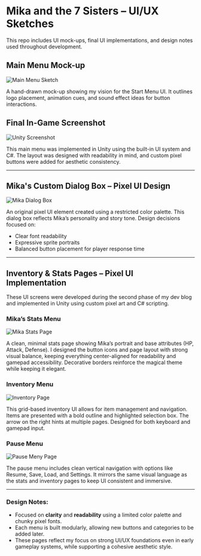# Mika and the 7 Sisters – UI/UX Sketches

This repo includes UI mock-ups, final UI implementations, and design notes used throughout development.

## Main Menu Mock-up

![Main Menu Sketch](assets/MockUpSketch1.jpg)

A hand-drawn mock-up showing my vision for the Start Menu UI. It outlines logo placement, animation cues, and sound effect ideas for button interactions.

## Final In-Game Screenshot

![Unity Screenshot](assets/GameMenuFinal.png)

This main menu was implemented in Unity using the built-in UI system and C#. The layout was designed with readability in mind, and custom pixel buttons were added for aesthetic consistency.

---

## Mika's Custom Dialog Box – Pixel UI Design

![Mika Dialog Box](assets/CharacterDialogueBox.png)

An original pixel UI element created using a restricted color palette. This dialog box reflects Mika’s personality and story tone. Design decisions focused on:
- Clear font readability
- Expressive sprite portraits
- Balanced button placement for player response time

---

## Inventory & Stats Pages – Pixel UI Implementation

These UI screens were developed during the second phase of my dev blog and implemented in Unity using custom pixel art and C# scripting.

### Mika’s Stats Menu

![Mika Stats Page](/assets/StatsPage.png)

A clean, minimal stats page showing Mika’s portrait and base attributes (HP, Attack, Defense). I designed the button icons and page layout with strong visual balance, keeping everything center-aligned for readability and gamepad accessibility. Decorative borders reinforce the magical theme while keeping it elegant.

### Inventory Menu

![Inventory Page](/assets/Inventory.png)

This grid-based inventory UI allows for item management and navigation. Items are presented with a bold outline and highlighted selection box. The arrow on the right hints at multiple pages. Designed for both keyboard and gamepad input.

### Pause Menu

![Pause Meny Page](/assets/PauseMenu.png)

The pause menu includes clean vertical navigation with options like Resume, Save, Load, and Settings. It mirrors the same visual language as the stats and inventory pages to keep UI consistent and immersive.

---

### Design Notes:
- Focused on **clarity** and **readability** using a limited color palette and chunky pixel fonts.
- Each menu is built modularly, allowing new buttons and categories to be added later.
- These pages reflect my focus on strong UI/UX foundations even in early gameplay systems, while supporting a cohesive aesthetic style.